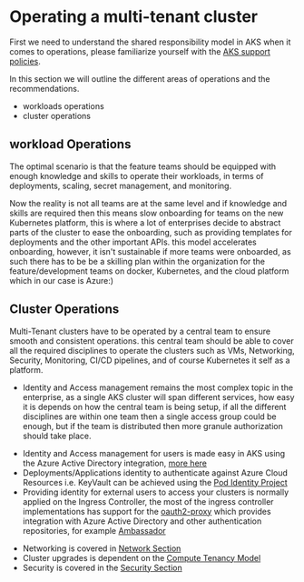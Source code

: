 # Operating a multi-tenant cluster 

First we need to understand the shared responsibility model in AKS when it comes to operations, please familiarize yourself with the [AKS support policies](https://docs.microsoft.com/en-us/azure/aks/support-policies).

In this section we will outline the different areas of operations and the recommendations.

* workloads operations 
* cluster operations 


## workload Operations

The optimal scenario is that the feature teams should be equipped with enough knowledge and skills to operate their workloads, in terms of deployments, scaling, secret management, and monitoring. 

Now the reality is not all teams are at the same level and if knowledge and skills are required then this means slow onboarding for teams on the new Kubernetes platform, this is where a lot of 
enterprises decide to abstract parts of the cluster to ease the onboarding, such as providing templates for deployments and the other important APIs. this model accelerates onboarding, however, it isn't sustainable if more teams were onboarded, as such there has to be be a skilling plan within the organization for the feature/development teams on docker, Kubernetes, and the cloud platform which in our case is Azure:) 



## Cluster Operations 

Multi-Tenant clusters have to be operated by a central team to ensure smooth and consistent operations. this central team should be able to cover all the required disciplines to operate the 
clusters such as VMs, Networking, Security, Monitoring, CI/CD pipelines, and of course Kubernetes it self as a platform. 

- Identity and Access management remains the most complex topic in the enterprise, as a single AKS cluster will span different services, how easy it is depends on how the central team is being setup, if all the different disciplines are within one team then a single access group could be enough, but if the team is distributed then more granule authorization should take place. 

* Identity and Access management for users is made easy in AKS using the Azure Active Directory integration, [more here](https://docs.microsoft.com/en-us/azure/aks/managed-aad)
* Deployments/Applications identity to authenticate against Azure Cloud Resources i.e. KeyVault can be achieved using the [Pod Identity Project](https://docs.microsoft.com/en-us/azure/aks/use-azure-ad-pod-identity)
* Providing identity for external users to access your clusters is normally applied on the Ingress Controller, the most of the ingress controller implementations has support for the [oauth2-proxy](https://github.com/oauth2-proxy/oauth2-proxy) which provides integration with Azure Active Directory and other authentication repositories, for example [Ambassador](https://www.getambassador.io/docs/latest/howtos/sso/azure/)

- Networking is covered in [Network Section](networkTenancy.md)
- Cluster upgrades is dependent on the [Compute Tenancy Model](computeTenancy.md)
- Security is covered in the [Security Section](security.md)







